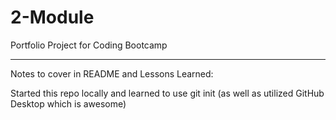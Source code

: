 # 2-Module
Portfolio Project for Coding Bootcamp



----------------------------
Notes to cover in README and Lessons Learned:

Started this repo locally and learned to use git init  (as well as utilized GitHub Desktop which is awesome)
